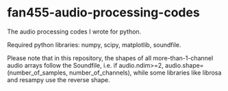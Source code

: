 # fan455-audio-processing-codes
The audio processing codes I wrote for python.

Required python libraries: numpy, scipy, matplotlib, soundfile.

Please note that in this repository, the shapes of all more-than-1-channel audio arrays follow the Soundfile, i.e. if audio.ndim>=2, audio.shape=(number_of_samples, number_of_channels), while some libraries like librosa and resampy use the reverse shape.
